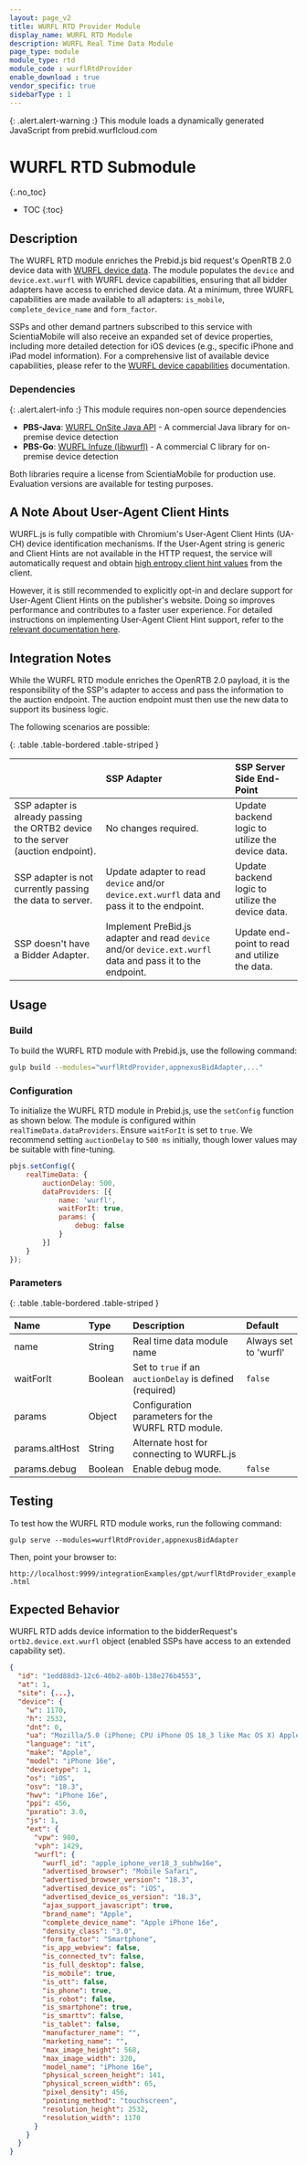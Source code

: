 ```yaml
---
layout: page_v2
title: WURFL RTD Provider Module
display_name: WURFL RTD Module
description: WURFL Real Time Data Module
page_type: module
module_type: rtd
module_code : wurflRtdProvider
enable_download : true
vendor_specific: true
sidebarType : 1
---
```


{: .alert.alert-warning :}
This module loads a dynamically generated JavaScript from prebid.wurflcloud.com

# WURFL RTD Submodule
{:.no_toc}

* TOC
{:toc}

## Description

The WURFL RTD module enriches the Prebid.js bid request's OpenRTB 2.0 device data with [WURFL device data](https://www.scientiamobile.com/wurfl-js-business-edition-at-the-intersection-of-javascript-and-enterprise/). The module populates the `device` and `device.ext.wurfl` with WURFL device capabilities, ensuring that all bidder adapters have access to enriched device data. At a minimum, three WURFL capabilities are made available to all adapters: `is_mobile`, `complete_device_name` and `form_factor`.

SSPs and other demand partners subscribed to this service with ScientiaMobile will also receive an expanded set of device properties, including more detailed detection for iOS devices (e.g., specific iPhone and iPad model information). For a comprehensive list of available device capabilities, please refer to the [WURFL device capabilities](https://www.scientiamobile.com/capabilities/?products%5B%5D=wurfl-js) documentation.

### Dependencies

{: .alert.alert-info :}
This module requires non-open source dependencies

* **PBS-Java**: [WURFL OnSite Java API](https://docs.scientiamobile.com/documentation/onsite/onsite-java-api) - A commercial Java library for on-premise device detection
* **PBS-Go**: [WURFL Infuze (libwurfl)](https://docs.scientiamobile.com/documentation/infuze/infuze-c-api-user-guide) - A commercial C library for on-premise device detection

Both libraries require a license from ScientiaMobile for production use. Evaluation versions are available for testing purposes.

## A Note About User-Agent Client Hints

WURFL.js is fully compatible with Chromium's User-Agent Client Hints (UA-CH) device identification mechanisms. If the User-Agent string is generic and Client Hints are not available in the HTTP request, the service will automatically request and obtain [high entropy client hint values](https://wicg.github.io/ua-client-hints/#getHighEntropyValues) from the client.

However, it is still recommended to explicitly opt-in and declare support for User-Agent Client Hints on the publisher's website. Doing so improves performance and contributes to a faster user experience. For detailed instructions on implementing User-Agent Client Hint support, refer to the [relevant documentation here](https://docs.scientiamobile.com/guides/implementing-useragent-clienthints).

## Integration Notes

While the WURFL RTD module enriches the OpenRTB 2.0 payload, it is the responsibility of the SSP's adapter to access and pass the information to the auction endpoint. The auction endpoint must then use the new data to support its business logic.

The following scenarios are possible:

{: .table .table-bordered .table-striped }

|                           | SSP Adapter   | SSP Server Side End-Point                                        |
| :------------------------ | :------------ | :--------------------------------------------------------------- |
| SSP adapter is already passing the ORTB2 device to the server (auction endpoint). | No changes required. | Update backend logic to utilize the device data. |
| SSP adapter is not currently passing the data to server. | Update adapter to read `device` and/or `device.ext.wurfl` data and pass it to the endpoint. | Update backend logic to utilize the device data. |
| SSP doesn't have a Bidder Adapter. | Implement PreBid.js adapter and read `device` and/or `device.ext.wurfl` data and pass it to the endpoint. | Update end-point to read and utilize the data. |

## Usage

### Build

To build the WURFL RTD module with Prebid.js, use the following command:

```bash
gulp build --modules="wurflRtdProvider,appnexusBidAdapter,..."  
```

### Configuration

To initialize the WURFL RTD module in Prebid.js, use the `setConfig` function as shown below. 
The module is configured within `realTimeData.dataProviders`. 
Ensure `waitForIt` is set to `true`. We recommend setting `auctionDelay` to `500 ms` initially, 
though lower values may be suitable with fine-tuning.

```javascript
pbjs.setConfig({
    realTimeData: {
        auctionDelay: 500,
        dataProviders: [{
            name: 'wurfl',
            waitForIt: true,
            params: {
                debug: false
            }
        }]
    }
});
```

### Parameters

{: .table .table-bordered .table-striped }

| Name                      | Type          | Description                                                      | Default               |
| :------------------------ | :------------ | :--------------------------------------------------------------- |:----------------------|
| name                      | String        | Real time data module name                                       | Always set to 'wurfl' |
| waitForIt                 | Boolean       | Set to `true` if an `auctionDelay` is defined (required)         | `false`               |
| params                    | Object        | Configuration parameters for the WURFL RTD module.               |                       |
| params.altHost            | String        | Alternate host for connecting to WURFL.js                        |                       |
| params.debug              | Boolean       | Enable debug mode.                                               | `false`               |

## Testing 

To test how the WURFL RTD module works, run the following command:

`gulp serve --modules=wurflRtdProvider,appnexusBidAdapter`

Then, point your browser to:

`http://localhost:9999/integrationExamples/gpt/wurflRtdProvider_example.html`

## Expected Behavior

WURFL RTD adds device information to the bidderRequest's `ortb2.device.ext.wurfl` object (enabled SSPs have access to an extended capability set).

```json
{
  "id": "1edd88d3-12c6-40b2-a80b-138e276b4553",
  "at": 1,
  "site": {...},
  "device": {
    "w": 1170,
    "h": 2532,
    "dnt": 0,
    "ua": "Mozilla/5.0 (iPhone; CPU iPhone OS 18_3 like Mac OS X) AppleWebKit/605.1.15 (KHTML, like Gecko) Version/18.3 Mobile/15E148 Safari/604.1",
    "language": "it",
    "make": "Apple",
    "model": "iPhone 16e",
    "devicetype": 1,
    "os": "iOS",
    "osv": "18.3",
    "hwv": "iPhone 16e",
    "ppi": 456,
    "pxratio": 3.0,
    "js": 1,
    "ext": {
      "vpw": 980,
      "vph": 1429,
      "wurfl": {
        "wurfl_id": "apple_iphone_ver18_3_subhw16e",
        "advertised_browser": "Mobile Safari",
        "advertised_browser_version": "18.3",
        "advertised_device_os": "iOS",
        "advertised_device_os_version": "18.3",
        "ajax_support_javascript": true,
        "brand_name": "Apple",
        "complete_device_name": "Apple iPhone 16e",
        "density_class": "3.0",
        "form_factor": "Smartphone",
        "is_app_webview": false,
        "is_connected_tv": false,
        "is_full_desktop": false,
        "is_mobile": true,
        "is_ott": false,
        "is_phone": true,
        "is_robot": false,
        "is_smartphone": true,
        "is_smarttv": false,
        "is_tablet": false,
        "manufacturer_name": "",
        "marketing_name": "",
        "max_image_height": 568,
        "max_image_width": 320,
        "model_name": "iPhone 16e",
        "physical_screen_height": 141,
        "physical_screen_width": 65,
        "pixel_density": 456,
        "pointing_method": "touchscreen",
        "resolution_height": 2532,
        "resolution_width": 1170
      }
    }
  }
}
```
